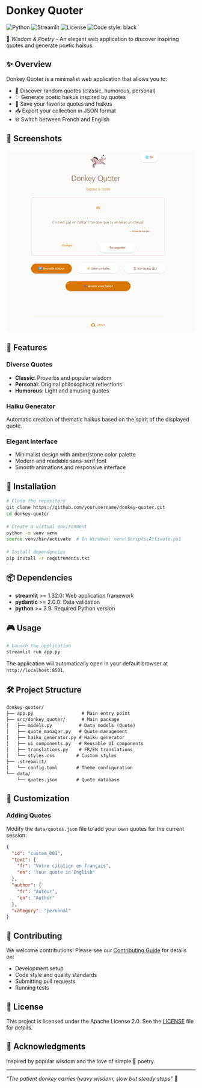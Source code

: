 # Donkey Quoter

![Python](https://img.shields.io/badge/Python-3.9+-blue.svg)
![Streamlit](https://img.shields.io/badge/Streamlit-1.31+-red.svg)
![License](https://img.shields.io/badge/License-Apache%202.0-green.svg)
![Code style: black](https://img.shields.io/badge/code%20style-black-000000.svg)

🫏 *Wisdom & Poetry* - An elegant web application to discover inspiring quotes and generate poetic haikus.

## ✨ Overview

Donkey Quoter is a minimalist web application that allows you to:
- 🎲 Discover random quotes (classic, humorous, personal)
- ✨ Generate poetic haikus inspired by quotes
- 💾 Save your favorite quotes and haikus
- 📥 Export your collection in JSON format
- 🌐 Switch between French and English

## 📸 Screenshots

<div align="center">

![App](docs/app.png)

</div>

## 🎯 Features

### Diverse Quotes
- **Classic**: Proverbs and popular wisdom
- **Personal**: Original philosophical reflections
- **Humorous**: Light and amusing quotes

### Haiku Generator
Automatic creation of thematic haikus based on the spirit of the displayed quote.

### Elegant Interface
- Minimalist design with amber/stone color palette
- Modern and readable sans-serif font
- Smooth animations and responsive interface

## 🚀 Installation

```bash
# Clone the repository
git clone https://github.com/yourusername/donkey-quoter.git
cd donkey-quoter

# Create a virtual environment
python -m venv venv
source venv/bin/activate  # On Windows: venv\Scripts\Activate.ps1

# Install dependencies
pip install -r requirements.txt
```

## 📦 Dependencies

- **streamlit** >= 1.32.0: Web application framework
- **pydantic** >= 2.0.0: Data validation
- **python** >= 3.9: Required Python version

## 🎮 Usage

```bash
# Launch the application
streamlit run app.py
```

The application will automatically open in your default browser at `http://localhost:8501`.

## 🛠️ Project Structure

```
donkey-quoter/
├── app.py                  # Main entry point
├── src/donkey_quoter/      # Main package
│   ├── models.py          # Data models (Quote)
│   ├── quote_manager.py   # Quote management
│   ├── haiku_generator.py # Haiku generator
│   ├── ui_components.py   # Reusable UI components
│   ├── translations.py    # FR/EN translations
│   └── styles.css        # Custom styles
├── .streamlit/
│   └── config.toml       # Theme configuration
└── data/
    └── quotes.json       # Quote database
```

## 🎨 Customization

### Adding Quotes
Modify the `data/quotes.json` file to add your own quotes for the current session:

```json
{
  "id": "custom_001",
  "text": {
    "fr": "Votre citation en français",
    "en": "Your quote in English"
  },
  "author": {
    "fr": "Auteur",
    "en": "Author"
  },
  "category": "personal"
}
```

## 🤝 Contributing

We welcome contributions! Please see our [Contributing Guide](CONTRIBUTING.md) for details on:
- Development setup
- Code style and quality standards
- Submitting pull requests
- Running tests

## 📄 License

This project is licensed under the Apache License 2.0. See the [LICENSE](LICENSE) file for details.

## 🙏 Acknowledgments

Inspired by popular wisdom and the love of simple 🫏 poetry.

---

*"The patient donkey carries heavy wisdom, slow but steady steps"* 🫏
